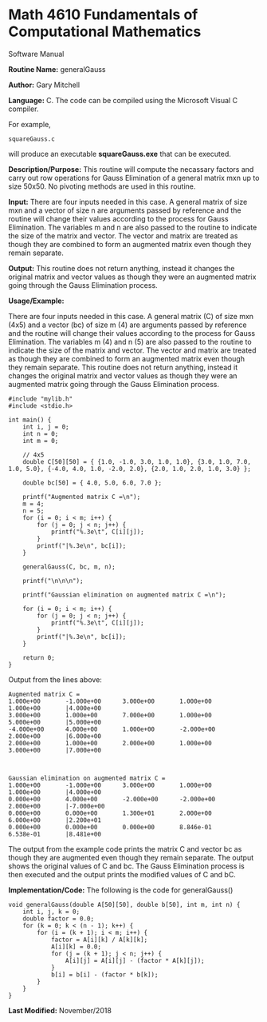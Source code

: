 # Math 4610 Fundamentals of Computational Mathematics
Software Manual

**Routine Name:**           generalGauss

**Author:** Gary Mitchell

**Language:** C. The code can be compiled using the Microsoft Visual C compiler.

For example,

    squareGauss.c

will produce an executable **squareGauss.exe** that can be executed.

**Description/Purpose:** This routine will compute the necassary factors and carry out row operations for Gauss Elimination of a general matrix mxn up to size 50x50. No pivoting methods are used in this routine.

**Input:** There are four inputs needed in this case. A general matrix of size mxn and a vector of size n are arguments passed by reference and the routine will change their values according to the process for Gauss Elimination. The variables m and n are also passed to the routine to indicate the size of the matrix and vector. The vector and matrix are treated as though they are combined to form an augmented matrix even though they remain separate.

**Output:** This routine does not return anything, instead it changes the original matrix and vector values as though they were an augmented matrix going through the Gauss Elimination process.

**Usage/Example:**

There are four inputs needed in this case. A general matrix (C) of size mxn (4x5) and a vector (bc) of size m (4) are arguments passed by reference and the routine will change their values according to the process for Gauss Elimination. The variables m (4) and n (5) are also passed to the routine to indicate the size of the matrix and vector. The vector and matrix are treated as though they are combined to form an augmented matrix even though they remain separate. This routine does not return anything, instead it changes the original matrix and vector values as though they were an augmented matrix going through the Gauss Elimination process. 

    #include "mylib.h"
    #include <stdio.h>

    int main() {
        int i, j = 0;
        int n = 0;
        int m = 0;

        // 4x5
        double C[50][50] = { {1.0, -1.0, 3.0, 1.0, 1.0}, {3.0, 1.0, 7.0, 1.0, 5.0}, {-4.0, 4.0, 1.0, -2.0, 2.0}, {2.0, 1.0, 2.0, 1.0, 3.0} };

        double bc[50] = { 4.0, 5.0, 6.0, 7.0 };

        printf("Augmented matrix C =\n");
        m = 4;
        n = 5;
        for (i = 0; i < m; i++) {
            for (j = 0; j < n; j++) {
                printf("%.3e\t", C[i][j]);
            }
            printf("|%.3e\n", bc[i]);
        }

        generalGauss(C, bc, m, n);

        printf("\n\n\n");

        printf("Gaussian elimination on augmented matrix C =\n");

        for (i = 0; i < m; i++) {
            for (j = 0; j < n; j++) {
                printf("%.3e\t", C[i][j]);
            }
            printf("|%.3e\n", bc[i]);
        }
        
        return 0;
    }

Output from the lines above:

    Augmented matrix C =
    1.000e+00       -1.000e+00      3.000e+00       1.000e+00       1.000e+00       |4.000e+00
    3.000e+00       1.000e+00       7.000e+00       1.000e+00       5.000e+00       |5.000e+00
    -4.000e+00      4.000e+00       1.000e+00       -2.000e+00      2.000e+00       |6.000e+00
    2.000e+00       1.000e+00       2.000e+00       1.000e+00       3.000e+00       |7.000e+00



    Gaussian elimination on augmented matrix C =
    1.000e+00       -1.000e+00      3.000e+00       1.000e+00       1.000e+00       |4.000e+00
    0.000e+00       4.000e+00       -2.000e+00      -2.000e+00      2.000e+00       |-7.000e+00
    0.000e+00       0.000e+00       1.300e+01       2.000e+00       6.000e+00       |2.200e+01
    0.000e+00       0.000e+00       0.000e+00       8.846e-01       6.538e-01       |8.481e+00

The output from the example code prints the matrix C and vector bc as though they are augmented even though they remain separate. The output shows the original values of C and bc. The Gauss Elimination process is then executed and the output prints the modified values of C and bC.

**Implementation/Code:** The following is the code for generalGauss()

    void generalGauss(double A[50][50], double b[50], int m, int n) {
        int i, j, k = 0;
        double factor = 0.0;
        for (k = 0; k < (n - 1); k++) {
            for (i = (k + 1); i < m; i++) {
                factor = A[i][k] / A[k][k];
                A[i][k] = 0.0;
                for (j = (k + 1); j < n; j++) {
                    A[i][j] = A[i][j] - (factor * A[k][j]);
                }
                b[i] = b[i] - (factor * b[k]);
            }
        }
    }

**Last Modified:** November/2018
